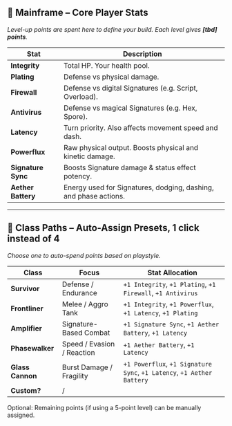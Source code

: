## 🧠 **Mainframe** – Core Player Stats

*Level-up points are spent here to define your build. Each level gives **[tbd] points**.*

| **Stat**           | **Description**                                                  |
| ------------------ | ---------------------------------------------------------------- |
| **Integrity**      | Total HP. Your health pool.                                      |
| **Plating**        | Defense vs physical damage.                                      |
| **Firewall**       | Defense vs digital Signatures (e.g. Script, Overload).           |
| **Antivirus**      | Defense vs magical Signatures (e.g. Hex, Spore).                 |
| **Latency**        | Turn priority. Also affects movement speed and dash.             |
| **Powerflux**      | Raw physical output. Boosts physical and kinetic damage.         |
| **Signature Sync** | Boosts Signature damage & status effect potency.                 |
| **Aether Battery** | Energy used for Signatures, dodging, dashing, and phase actions. |

---

## 🧩 **Class Paths** – Auto-Assign Presets, 1 click instead of 4

*Choose one to auto-spend points based on playstyle.*

| **Class**        | **Focus**                  | **Stat Allocation**                                                    |
| ---------------- | -------------------------- | ---------------------------------------------------------------------- |
| **Survivor**     | Defense / Endurance        | `+1 Integrity`, `+1 Plating`, `+1 Firewall`, `+1 Antivirus`            |
| **Frontliner**   | Melee / Aggro Tank         | `+1 Integrity`, `+1 Powerflux`, `+1 Latency`, `+1 Plating`             |
| **Amplifier**    | Signature-Based Combat     | `+1 Signature Sync`, `+1 Aether Battery`, `+1 Latency`                 |
| **Phasewalker**  | Speed / Evasion / Reaction | `+1 Aether Battery`, `+1 Latency`                                      |
| **Glass Cannon** | Burst Damage / Fragility   | `+1 Powerflux`, `+1 Signature Sync`, `+1 Latency`, `+1 Aether Battery` |
| **Custom?**      | /                          |                                                                        |

Optional: Remaining points (if using a 5-point level) can be manually assigned.
